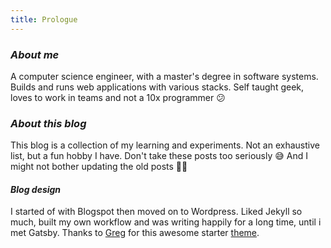 ```yaml
---
title: Prologue
---
```


### *About me*

A computer science engineer, with a master's degree in software systems. Builds and runs web applications with various stacks. Self taught geek, loves to work in teams and not a 10x programmer 😕 

### *About this blog*

This blog is a collection of my learning and experiments. Not an exhaustive list, but a fun hobby I have. Don't take these posts too seriously 😅 And I might not bother updating the old posts 🤷‍♂️ 

#### *Blog design*

I started of with Blogspot then moved on to Wordpress. Liked Jekyll so much, built my own workflow and was writing happily for a long time, until i met Gatsby.
Thanks to [Greg]("https://github.com/greglobinski") for this awesome starter [theme]("https://github.com/greglobinski/gatsby-starter-personal-blog").